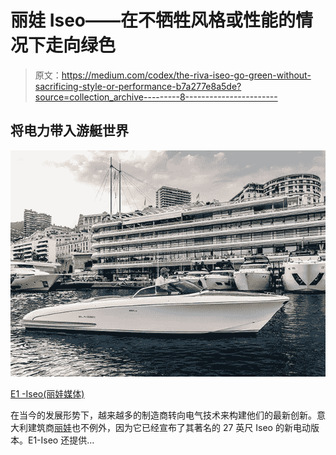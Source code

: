 # 丽娃 Iseo——在不牺牲风格或性能的情况下走向绿色

> 原文：<https://medium.com/codex/the-riva-iseo-go-green-without-sacrificing-style-or-performance-b7a277e8a5de?source=collection_archive---------8----------------------->

## 将电力带入游艇世界

![](img/dd1edda176750ea093af998712a556a9.png)

[E1 -Iseo(丽娃媒体)](https://www.riva-yacht.com/Upload/NewsEvents/N-1963/img-N-1963-20220905094602.jpg)

在当今的发展形势下，越来越多的制造商转向电气技术来构建他们的最新创新。意大利建筑商[丽娃](https://www.riva-yacht.com/en-us/Model/p/2-21-408-PUB-EXT/n/Riva-Iseo)也不例外，因为它已经宣布了其著名的 27 英尺 Iseo 的新电动版本。E1-Iseo 还提供…